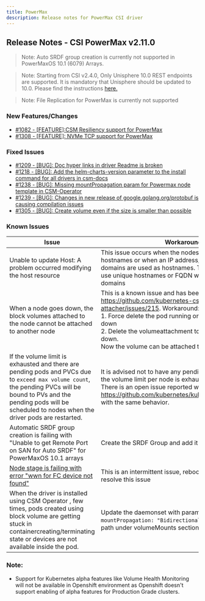 ```yaml
---
title: PowerMax
description: Release notes for PowerMax CSI driver
---
```


## Release Notes - CSI PowerMax v2.11.0

>Note: Auto SRDF group creation is currently not supported in PowerMaxOS 10.1 (6079) Arrays.

> Note: Starting from CSI v2.4.0, Only Unisphere 10.0 REST endpoints are supported. It is mandatory that Unisphere should be updated to 10.0. Please find the instructions [here.](https://dl.dell.com/content/manual34878027-dell-unisphere-for-powermax-10-0-0-installation-guide.pdf?language=en-us&ps=true)

>Note: File Replication for PowerMax is currently not supported 






### New Features/Changes

- [#1082 - [FEATURE]:CSM Resiliency support for PowerMax ](https://github.com/dell/csm/issues/1082)
- [#1308 - [FEATURE]: NVMe TCP support for PowerMax ](https://github.com/dell/csm/issues/1308)

### Fixed Issues

- [#1209 - [BUG]: Doc hyper links in driver Readme is broken](https://github.com/dell/csm/issues/1209)
- [#1218 - [BUG]: Add the helm-charts-version parameter to the install command for all drivers in csm-docs](https://github.com/dell/csm/issues/1218)
- [#1238 - [BUG]: Missing mountPropagation param for Powermax node template in CSM-Operator](https://github.com/dell/csm/issues/1238)
- [#1239 - [BUG]: Changes in new release of google.golang.org/protobuf is causing compilation issues](https://github.com/dell/csm/issues/1239)
- [#1305 - [BUG]: Create volume even if the size is smaller than possible](https://github.com/dell/csm/issues/1305)

### Known Issues

| Issue | Workaround |
|-------|------------|
| Unable to update Host: A problem occurred modifying the host resource | This issue occurs when the nodes do not have unique hostnames or when an IP address/FQDN with same sub-domains are used as hostnames. The workaround is to use unique hostnames or FQDN with unique sub-domains|
| When a node goes down, the block volumes attached to the node cannot be attached to another node | This is a known issue and has been reported at https://github.com/kubernetes-csi/external-attacher/issues/215. Workaround: <br /> 1. Force delete the pod running on the node that went down <br /> 2. Delete the volumeattachment to the node that went down. <br /> Now the volume can be attached to the new node |
| If the volume limit is exhausted and there are pending pods and PVCs due to `exceed max volume count`, the pending PVCs will be bound to PVs and the pending pods will be scheduled to nodes when the driver pods are restarted. | It is advised not to have any pending pods or PVCs once the volume limit per node is exhausted on a CSI Driver. There is an open issue reported with kubenetes at https://github.com/kubernetes/kubernetes/issues/95911 with the same behavior. |
| Automatic SRDF group creation is failing with "Unable to get Remote Port on SAN for Auto SRDF" for PowerMaxOS 10.1 arrays | Create the SRDF Group and add it to the storage class |
| [Node stage is failing with error "wwn for FC device not found"](https://github.com/dell/csm/issues/1070)| This is an intermittent issue, rebooting the node will resolve this issue |
| When the driver is installed using CSM Operator , few times, pods created using block volume are getting stuck in containercreating/terminating state or devices are not available inside the pod. | Update the daemonset with parameter `mountPropagation: "Bidirectional"` for volumedevices-path under volumeMounts section.|
### Note:

- Support for Kubernetes alpha features like Volume Health Monitoring will not be available in Openshift environment as Openshift doesn't support enabling of alpha features for Production Grade clusters.
